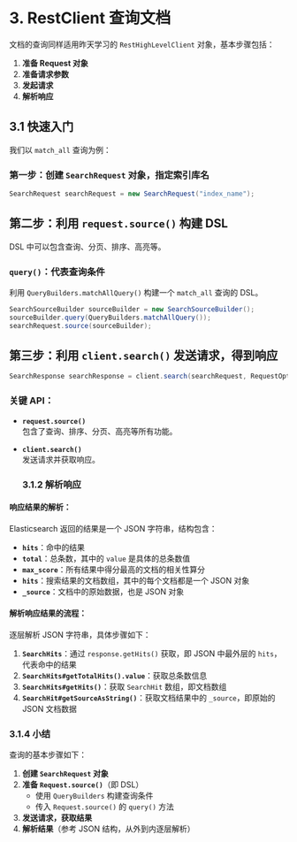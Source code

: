 # 3. RestClient 查询文档

文档的查询同样适用昨天学习的 `RestHighLevelClient` 对象，基本步骤包括：

1. **准备 Request 对象**  
2. **准备请求参数**  
3. **发起请求**  
4. **解析响应**  

## 3.1 快速入门  

我们以 `match_all` 查询为例：

### 第一步：创建 `SearchRequest` 对象，指定索引库名
```java
SearchRequest searchRequest = new SearchRequest("index_name");
```

## 第二步：利用 `request.source()` 构建 DSL

DSL 中可以包含查询、分页、排序、高亮等。

### `query()`：代表查询条件
利用 `QueryBuilders.matchAllQuery()` 构建一个 `match_all` 查询的 DSL。

```java
SearchSourceBuilder sourceBuilder = new SearchSourceBuilder();
sourceBuilder.query(QueryBuilders.matchAllQuery());
searchRequest.source(sourceBuilder);
```

## 第三步：利用 `client.search()` 发送请求，得到响应

```java
SearchResponse searchResponse = client.search(searchRequest, RequestOptions.DEFAULT);
```
### 关键 API：

- **`request.source()`**  
  包含了查询、排序、分页、高亮等所有功能。

- **`client.search()`**  
  发送请求并获取响应。

  ### 3.1.2 解析响应

#### 响应结果的解析：
Elasticsearch 返回的结果是一个 JSON 字符串，结构包含：

- **`hits`**：命中的结果  
- **`total`**：总条数，其中的 `value` 是具体的总条数值  
- **`max_score`**：所有结果中得分最高的文档的相关性算分  
- **`hits`**：搜索结果的文档数组，其中的每个文档都是一个 JSON 对象  
- **`_source`**：文档中的原始数据，也是 JSON 对象  

#### 解析响应结果的流程：
逐层解析 JSON 字符串，具体步骤如下：

1. **`SearchHits`**：通过 `response.getHits()` 获取，即 JSON 中最外层的 `hits`，代表命中的结果  
2. **`SearchHits#getTotalHits().value`**：获取总条数信息  
3. **`SearchHits#getHits()`**：获取 `SearchHit` 数组，即文档数组  
4. **`SearchHit#getSourceAsString()`**：获取文档结果中的 `_source`，即原始的 JSON 文档数据  
### 3.1.4 小结

查询的基本步骤如下：

1. **创建 `SearchRequest` 对象**  
2. **准备 `Request.source()`**（即 DSL）
   - 使用 `QueryBuilders` 构建查询条件  
   - 传入 `Request.source()` 的 `query()` 方法  
3. **发送请求，获取结果**  
4. **解析结果**（参考 JSON 结构，从外到内逐层解析）  

